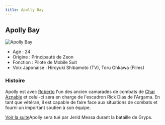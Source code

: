 ```yaml
---
title: Apolly Bay
---
```


Apolly Bay
----------


![Apolly Bay](/images/stories/saga/zetagundam/persos/apolly.png)


* Age : 24
* Origine : Principauté de Zeon
* Fonction : Pilote de Mobile Suit
* Voix Japonaise : Hiroyuki Shibamoto (TV), Toru Ohkawa (Films)


### Histoire


Apolly est avec [Roberto](uc/zeta-gundam/roberto.html) l'un des ancien camarades de combats de [Char Aznable](uc/zeta-gundam/quattro-bajeena.html) et celui-ci sera en charge de l'escadron Rick Dias de l'Argama. En tant que vétéran, il est capable de faire face aux situations de combats et fourni un important soutien à son équipe. 


[Voir la suite](javascript:spoiler();)Apolly sera tué par Jerid Messa durant la bataille de Gryps.


